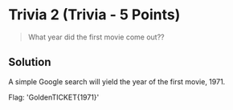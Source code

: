 # Trivia 2 (Trivia - 5 Points)

> What year did the first movie come out??

Solution
--------

A simple Google search will yield the year of the first movie, 1971.

Flag: 'GoldenTICKET{1971}'

